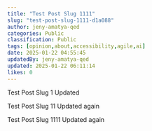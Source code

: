 ```yaml
---
title: "Test Post Slug 1111"
slug: "test-post-slug-1111-d1a088"
author: jeny-amatya-qed
categories: Public
classification: Public
tags: [opinion,about,accessibility,agile,ai]
date: 2025-01-22 04:55:45 
updatedBy: jeny-amatya-qed
updated: 2025-01-22 06:11:14 
likes: 0
---
```


Test Post Slug 1 Updated

Test Post Slug 11 Updated again


Test Post Slug 1111 Updated again